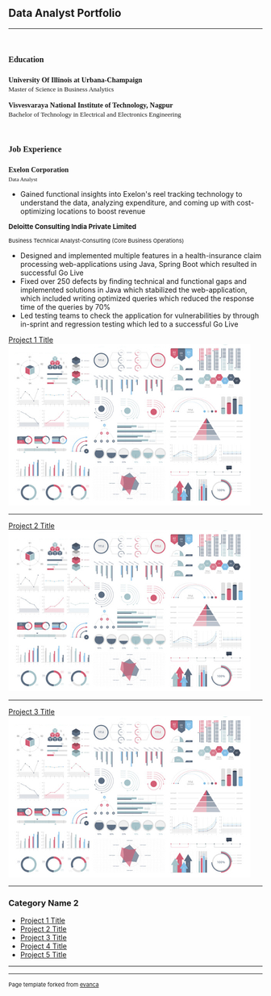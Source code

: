 ## Data Analyst Portfolio

---

<h1> <span style="font-family: Times New Roman; font-size: 16px;">Education</span></h1>

<p>
  <span style="font-family: Times New Roman; font-size: 14px;"><b>University Of Illinois at Urbana-Champaign</b></span>
  <br>
  <span style="font-family: Times New Roman; font-size: 13px;">Master of Science in Business Analytics</span>
</p>

<p>
  <span style="font-family: Times New Roman; font-size: 14px;"><b>Visvesvaraya National Institute of Technology, Nagpur</b></span>
  <br>
  <span style="font-family: Times New Roman; font-size: 13px;">Bachelor of Technology in Electrical and Electronics Engineering</span>
</p>

<h1> <span style="font-family: Times New Roman; font-size: 16px;">Job Experience</span></h1>

<p>
  <span style="font-family: Times New Roman; font-size: 14px;"><b>Exelon Corporation</b></span>
  <br>
  <span style="font-family: Times New Roman; font-size: 11px;">Data Analyst</span>
  <br>
  <span style="font-family: Times New Roman; font-size: 13px;">
    <ul>
  <li>Gained functional insights into Exelon's reel tracking technology to understand the data, analyzing expenditure, and coming up with cost-optimizing locations to boost revenue</li>
</ul>
  </span>
</p>




<p style="font-size:13px"><b>Deloitte Consulting India Private Limited</b></p>
<p style="font-size:11px">Business Technical Analyst-Consulting (Core Business Operations) </p>
<ul>
  <li>Designed and implemented multiple features in a health-insurance claim processing web-applications using Java, Spring Boot which resulted in successful Go Live </li>
  <li>Fixed over 250 defects by finding technical and functional gaps and implemented solutions in Java which stabilized the web-application, which included writing optimized queries which reduced the response time of the queries  by 70% </li>
  <li>Led testing teams to check the application for vulnerabilities by through in-sprint and regression testing which led to a successful Go Live </li>
</ul>


[Project 1 Title](/sample_page)
<img src="dummy_thumbnail.jpg?raw=true"/>

---
[Project 2 Title](/sample_presentation.pdf)
<img src="dummy_thumbnail.jpg?raw=true"/>

---
[Project 3 Title](https://www.linkedin.com/in/nikhilreddysatti/)
<img src="dummy_thumbnail.jpg?raw=true"/>

---

### Category Name 2

- [Project 1 Title](http://example.com/)
- [Project 2 Title](http://example.com/)
- [Project 3 Title](https://www.linkedin.com/in/nikhilreddysatti/)
- [Project 4 Title](http://example.com/)
- [Project 5 Title](http://example.com/)

---




---
<p style="font-size:11px">Page template forked from <a href="https://github.com/evanca/quick-portfolio">evanca</a></p>
<!-- Remove above link if you don't want to attibute -->
